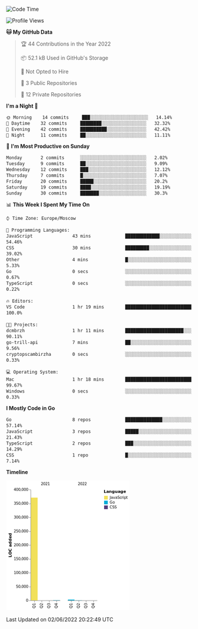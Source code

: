 <!--START_SECTION:waka-->
![Code Time](http://img.shields.io/badge/Code%20Time-319%20hrs%2035%20mins-blue)

![Profile Views](http://img.shields.io/badge/Profile%20Views-0-blue)

**🐱 My GitHub Data** 

> 🏆 44 Contributions in the Year 2022
 > 
> 📦 52.1 kB Used in GitHub's Storage 
 > 
> 🚫 Not Opted to Hire
 > 
> 📜 3 Public Repositories 
 > 
> 🔑 12 Private Repositories  
 > 
**I'm a Night 🦉** 

```text
🌞 Morning    14 commits     ███░░░░░░░░░░░░░░░░░░░░░░   14.14% 
🌆 Daytime    32 commits     ████████░░░░░░░░░░░░░░░░░   32.32% 
🌃 Evening    42 commits     ██████████░░░░░░░░░░░░░░░   42.42% 
🌙 Night      11 commits     ██░░░░░░░░░░░░░░░░░░░░░░░   11.11%

```
📅 **I'm Most Productive on Sunday** 

```text
Monday       2 commits      ░░░░░░░░░░░░░░░░░░░░░░░░░   2.02% 
Tuesday      9 commits      ██░░░░░░░░░░░░░░░░░░░░░░░   9.09% 
Wednesday    12 commits     ███░░░░░░░░░░░░░░░░░░░░░░   12.12% 
Thursday     7 commits      █░░░░░░░░░░░░░░░░░░░░░░░░   7.07% 
Friday       20 commits     █████░░░░░░░░░░░░░░░░░░░░   20.2% 
Saturday     19 commits     ████░░░░░░░░░░░░░░░░░░░░░   19.19% 
Sunday       30 commits     ███████░░░░░░░░░░░░░░░░░░   30.3%

```


📊 **This Week I Spent My Time On** 

```text
⌚︎ Time Zone: Europe/Moscow

💬 Programming Languages: 
JavaScript               43 mins             █████████████░░░░░░░░░░░░   54.46% 
CSS                      30 mins             █████████░░░░░░░░░░░░░░░░   39.02% 
Other                    4 mins              █░░░░░░░░░░░░░░░░░░░░░░░░   5.33% 
Go                       0 secs              ░░░░░░░░░░░░░░░░░░░░░░░░░   0.67% 
TypeScript               0 secs              ░░░░░░░░░░░░░░░░░░░░░░░░░   0.22%

🔥 Editors: 
VS Code                  1 hr 19 mins        █████████████████████████   100.0%

🐱‍💻 Projects: 
dcmbrzh                  1 hr 11 mins        ██████████████████████░░░   90.11% 
go-trill-api             7 mins              ██░░░░░░░░░░░░░░░░░░░░░░░   9.56% 
cryptopscambirzha        0 secs              ░░░░░░░░░░░░░░░░░░░░░░░░░   0.33%

💻 Operating System: 
Mac                      1 hr 18 mins        █████████████████████████   99.67% 
Windows                  0 secs              ░░░░░░░░░░░░░░░░░░░░░░░░░   0.33%

```

**I Mostly Code in Go** 

```text
Go                       8 repos             ██████████████░░░░░░░░░░░   57.14% 
JavaScript               3 repos             █████░░░░░░░░░░░░░░░░░░░░   21.43% 
TypeScript               2 repos             ███░░░░░░░░░░░░░░░░░░░░░░   14.29% 
CSS                      1 repo              █░░░░░░░░░░░░░░░░░░░░░░░░   7.14%

```


**Timeline**

![Chart not found](https://raw.githubusercontent.com/jeezft/jeezft/main/charts/bar_graph.png) 


 Last Updated on 02/06/2022 20:22:49 UTC
<!--END_SECTION:waka-->
